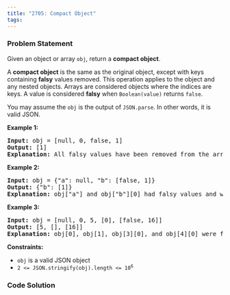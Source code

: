 ```yaml
---
title: "2705: Compact Object"
tags:
---
```

### Problem Statement

<p>Given an object or array <code>obj</code>, return a <strong>compact object</strong>.</p>

<p>A <strong>compact object</strong> is the same as the original object, except with keys containing <strong>falsy</strong> values removed. This operation applies to the object and any nested objects. Arrays are considered objects where the indices are keys. A value is considered <strong>falsy</strong> when <code>Boolean(value)</code> returns <code>false</code>.</p>

<p>You may assume the <code>obj</code> is the output of <code>JSON.parse</code>. In other words, it is valid JSON.</p>


<p><strong class="example">Example 1:</strong></p>

<pre>
<strong>Input:</strong> obj = [null, 0, false, 1]
<strong>Output:</strong> [1]
<strong>Explanation:</strong> All falsy values have been removed from the array.
</pre>

<p><strong class="example">Example 2:</strong></p>

<pre>
<strong>Input:</strong> obj = {&quot;a&quot;: null, &quot;b&quot;: [false, 1]}
<strong>Output:</strong> {&quot;b&quot;: [1]}
<strong>Explanation:</strong> obj[&quot;a&quot;] and obj[&quot;b&quot;][0] had falsy values and were removed.</pre>

<p><strong class="example">Example 3:</strong></p>

<pre>
<strong>Input:</strong> obj = [null, 0, 5, [0], [false, 16]]
<strong>Output:</strong> [5, [], [16]]
<strong>Explanation:</strong> obj[0], obj[1], obj[3][0], and obj[4][0] were falsy and removed.
</pre>


<p><strong>Constraints:</strong></p>

<ul>
	<li><code>obj</code> is a valid JSON object</li>
	<li><code>2 &lt;= JSON.stringify(obj).length &lt;= 10<sup>6</sup></code></li>
</ul>


### Code Solution

```python

```
